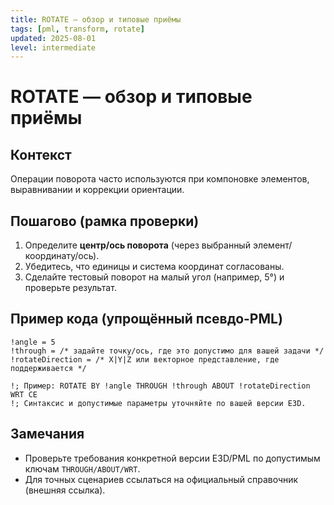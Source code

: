 ```yaml
---
title: ROTATE — обзор и типовые приёмы
tags: [pml, transform, rotate]
updated: 2025-08-01
level: intermediate
---
```


# ROTATE — обзор и типовые приёмы

## Контекст
Операции поворота часто используются при компоновке элементов, выравнивании и коррекции ориентации.

## Пошагово (рамка проверки)
1. Определите **центр/ось поворота** (через выбранный элемент/координату/ось).
2. Убедитесь, что единицы и система координат согласованы.
3. Сделайте тестовый поворот на малый угол (например, 5°) и проверьте результат.

## Пример кода (упрощённый псевдо-PML)
```pml
!angle = 5
!through = /* задайте точку/ось, где это допустимо для вашей задачи */
!rotateDirection = /* X|Y|Z или векторное представление, где поддерживается */

!; Пример: ROTATE BY !angle THROUGH !through ABOUT !rotateDirection WRT CE
!; Синтаксис и допустимые параметры уточняйте по вашей версии E3D.
```

## Замечания

* Проверьте требования конкретной версии E3D/PML по допустимым ключам `THROUGH/ABOUT/WRT`.
* Для точных сценариев ссылаться на официальный справочник (внешняя ссылка). 